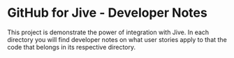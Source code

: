 GitHub for Jive - Developer Notes
=================================

This project is demonstrate the power of integration with Jive. In each directory you will 
find developer notes on what user stories apply to that the code that belongs in its
respective directory. 